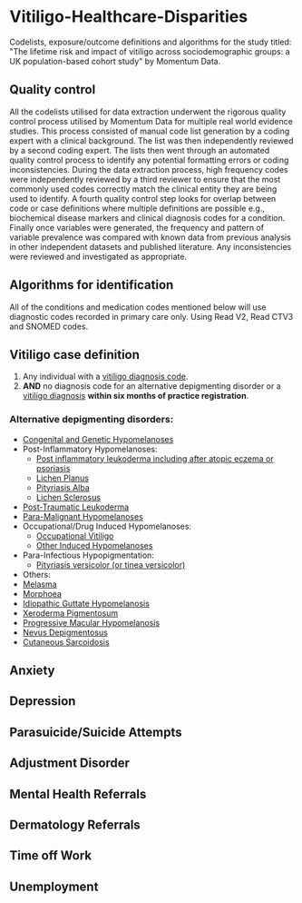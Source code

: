 # Vitiligo-Healthcare-Disparities
Codelists, exposure/outcome definitions and algorithms for the study titled: "The lifetime risk and impact of vitiligo across sociodemographic groups: a UK population-based cohort study" by Momentum Data.

## Quality control
All the codelists utilised for data extraction underwent the rigorous quality control process utilised by Momentum Data for multiple real world evidence studies. This process consisted of manual code list generation by a coding expert with a clinical background. The list was then independently reviewed by a second coding expert. The lists then went through an automated quality control process to identify any potential formatting errors or coding inconsistencies. During the data extraction process, high frequency codes were independently reviewed by a third reviewer to ensure that the most commonly used codes correctly match the clinical entity they are being used to identify. A fourth quality control step looks for overlap between code or case definitions where multiple definitions are possible e.g., biochemical disease markers and clinical diagnosis codes for a condition. Finally once variables were generated, the frequency and pattern of variable prevalence was compared with known data from previous analysis in other independent datasets and published literature. Any inconsistencies were reviewed and investigated as appropriate.

## Algorithms for identification
All of the conditions and medication codes mentioned below will use diagnostic codes recorded in primary care only. Using Read V2, Read CTV3 and SNOMED codes.

## Vitiligo case definition
1. Any individual with a [vitiligo diagnosis code](https://github.com/MomentumData/Momentum-Data-Codelists/tree/228b1cae0eb4b324500fc3cf9e6e416751b4f731/Conditions/Vitiligo).
2. **AND** no diagnosis code for an alternative depigmenting disorder or a [vitiligo diagnosis](https://github.com/MomentumData/Momentum-Data-Codelists/tree/228b1cae0eb4b324500fc3cf9e6e416751b4f731/Conditions/Vitiligo) **within six months of practice registration**.

### Alternative depigmenting disorders:
- [Congenital and Genetic Hypomelanoses]()
- Post-Inflammatory Hypomelanoses:
  - [Post inflammatory leukoderma including after atopic eczema or psoriasis](https://github.com/MomentumData/Momentum-Data-Codelists/tree/1c1c290f6f76079f24a317ce31e3876d1c3b3702/Conditions/Post-inflammatory%20Hypopigmentation)
  - [Lichen Planus](https://github.com/MomentumData/Momentum-Data-Codelists/tree/1c1c290f6f76079f24a317ce31e3876d1c3b3702/Conditions/Lichen%20Planus)
  - [Pityriasis Alba](https://github.com/MomentumData/Momentum-Data-Codelists/tree/1c1c290f6f76079f24a317ce31e3876d1c3b3702/Conditions/Pityriasis%20Alba)
  - [Lichen Sclerosus](https://github.com/MomentumData/Momentum-Data-Codelists/tree/1c1c290f6f76079f24a317ce31e3876d1c3b3702/Conditions/Lichen%20Sclerosis)
- [Post-Traumatic Leukoderma]()
- [Para-Malignant Hypomelanoses](https://github.com/MomentumData/Momentum-Data-Codelists/tree/1c1c290f6f76079f24a317ce31e3876d1c3b3702/Conditions/Para-malignant%20Hypomelanoses)
- Occupational/Drug Induced Hypomelanoses:
  - [Occupational Vitiligo]()
  - [Other Induced Hypomelanoses]()
- Para-Infectious Hypopigmentation:
  - [Pityriasis versicolor (or tinea versicolor)](https://github.com/MomentumData/Momentum-Data-Codelists/tree/1c1c290f6f76079f24a317ce31e3876d1c3b3702/Conditions/Pityriasis%20Versicolor)
- Others:
- [Melasma](https://github.com/MomentumData/Momentum-Data-Codelists/tree/1c1c290f6f76079f24a317ce31e3876d1c3b3702/Conditions/Melasma)
- [Morphoea](https://github.com/MomentumData/Momentum-Data-Codelists/tree/1c1c290f6f76079f24a317ce31e3876d1c3b3702/Conditions/Morphoea)
- [Idiopathic Guttate Hypomelanosis](https://github.com/MomentumData/Momentum-Data-Codelists/tree/1c1c290f6f76079f24a317ce31e3876d1c3b3702/Conditions/Idiopathic%20Guttate%20Hypomelanoses)
- [Xeroderma Pigmentosum](https://github.com/MomentumData/Momentum-Data-Codelists/tree/1c1c290f6f76079f24a317ce31e3876d1c3b3702/Conditions/Xeroderma%20Pigmentosum)
- [Progressive Macular Hypomelanosis](https://github.com/MomentumData/Momentum-Data-Codelists/tree/1c1c290f6f76079f24a317ce31e3876d1c3b3702/Conditions/Progressive%20Macular%20Hypomelanosis)
- [Nevus Depigmentosus](https://github.com/MomentumData/Momentum-Data-Codelists/tree/1c1c290f6f76079f24a317ce31e3876d1c3b3702/Conditions/Nevus%20Depigmentosus)
- [Cutaneous Sarcoidosis](https://github.com/MomentumData/Momentum-Data-Codelists/tree/1c1c290f6f76079f24a317ce31e3876d1c3b3702/Conditions/Cutaneous%20Sarcoidosis)

## Anxiety

## Depression

## Parasuicide/Suicide Attempts

## Adjustment Disorder

## Mental Health Referrals

## Dermatology Referrals

## Time off Work

## Unemployment
